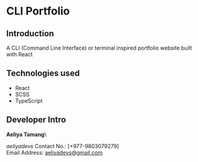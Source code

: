 # CLI Portfolio

## Introduction

A CLI (Command Line Interface) or terminal inspired portfolio website built with React

## Technologies used

- React
- SCSS
- TypeScript

## Developer Intro

**Aeliya Tamang**\

_aeliyadevs_
Contact No.: [+977-9803079279]\
Email Address: [aeliyadevs@gmail.com](mailto:aeliyadevs@gmail.com)
